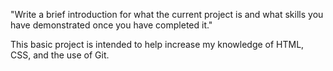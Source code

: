  "Write a brief introduction for what the current project is and what skills you have demonstrated once you have completed it."

 This basic project is intended to help increase my knowledge of HTML, CSS, and the use of Git. 